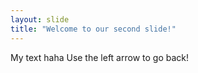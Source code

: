 ```yaml
---
layout: slide
title: "Welcome to our second slide!"
---
```

My text haha
Use the left arrow to go back!
